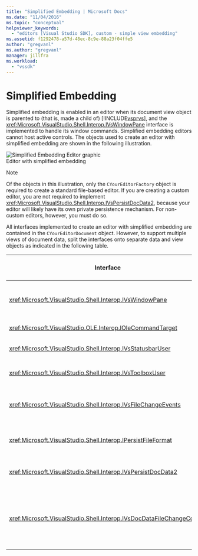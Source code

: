 ```yaml
---
title: "Simplified Embedding | Microsoft Docs"
ms.date: "11/04/2016"
ms.topic: "conceptual"
helpviewer_keywords: 
  - "editors [Visual Studio SDK], custom - simple view embedding"
ms.assetid: f1292478-a57d-48ec-8c9e-88a23f04ffe5
author: "gregvanl"
ms.author: "gregvanl"
manager: jillfra
ms.workload: 
  - "vssdk"
---
```

# Simplified Embedding
Simplified embedding is enabled in an editor when its document view object is parented to (that is, made a child of) [!INCLUDE[vsprvs](../code-quality/includes/vsprvs_md.md)], and the <xref:Microsoft.VisualStudio.Shell.Interop.IVsWindowPane> interface is implemented to handle its window commands. Simplified embedding editors cannot host active controls. The objects used to create an editor with simplified embedding are shown in the following illustration.  
  
 ![Simplified Embedding Editor graphic](../extensibility/media/vssimplifiedembeddingeditor.gif "vsSimplifiedEmbeddingEditor")  
Editor with simplified embedding  
  
> [!NOTE]
>  Of the objects in this illustration, only the `CYourEditorFactory` object is required to create a standard file-based editor. If you are creating a custom editor, you are not required to implement <xref:Microsoft.VisualStudio.Shell.Interop.IVsPersistDocData2>, because your editor will likely have its own private persistence mechanism. For non-custom editors, however, you must do so.  
  
 All interfaces implemented to create an editor with simplified embedding are contained in the `CYourEditorDocument` object. However, to support multiple views of document data, split the interfaces onto separate data and view objects as indicated in the following table.  
  
|Interface|Location of interface|Use|  
|---------------|---------------------------|---------|  
|<xref:Microsoft.VisualStudio.Shell.Interop.IVsWindowPane>|View|Provides connection to the parent window.|  
|<xref:Microsoft.VisualStudio.OLE.Interop.IOleCommandTarget>|View|Handles commands.|  
|<xref:Microsoft.VisualStudio.Shell.Interop.IVsStatusbarUser>|View|Enables status bar updates.|  
|<xref:Microsoft.VisualStudio.Shell.Interop.IVsToolboxUser>|View|Enables **Toolbox** items.|  
|<xref:Microsoft.VisualStudio.Shell.Interop.IVsFileChangeEvents>|Data|Sends notifications when the file changes.|  
|<xref:Microsoft.VisualStudio.Shell.Interop.IPersistFileFormat>|Data|Enables the Save As feature for a file type.|  
|<xref:Microsoft.VisualStudio.Shell.Interop.IVsPersistDocData2>|Data|Enables persistence for the document.|  
|<xref:Microsoft.VisualStudio.Shell.Interop.IVsDocDataFileChangeControl>|Data|Allows suppression of file change events, such as reload triggering.|